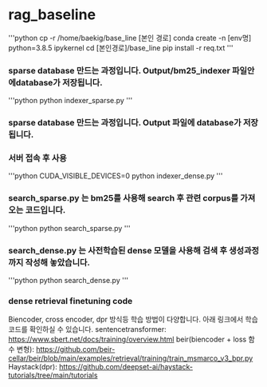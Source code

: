# rag_baseline
'''python
cp -r /home/baekig/base_line [본인 경로]
conda create -n [env명] python=3.8.5 ipykernel 
cd [본인경로]/base_line
pip install -r req.txt
'''

### sparse database 만드는 과정입니다. Output/bm25_indexer 파일안에database가 저장됩니다.
'''python
python indexer_sparse.py
'''
### sparse database 만드는 과정입니다. Output 파일에 database가 저장됩니다.
### 서버 접속 후 사용
'''python
CUDA_VISIBLE_DEVICES=0 python indexer_dense.py 
'''
### search_sparse.py 는 bm25를 사용해 search 후 관련 corpus를 가져오는 코드입니다.
'''python
python search_sparse.py
'''
### search_dense.py 는 사전학습된 dense 모델을 사용해 검색 후 생성과정까지 작성해 놓았습니다.
'''python
python search_dense.py
'''
### dense retrieval finetuning code
Biencoder, cross encoder, dpr 방식등 학습 방법이 다양합니다. 아래 링크에서 학습코드를 확인하실 수 있습니다.
sentencetransformer: https://www.sbert.net/docs/training/overview.html
beir(biencoder + loss 함수 변형): https://github.com/beir-cellar/beir/blob/main/examples/retrieval/training/train_msmarco_v3_bpr.py
Haystack(dpr): https://github.com/deepset-ai/haystack-tutorials/tree/main/tutorials

